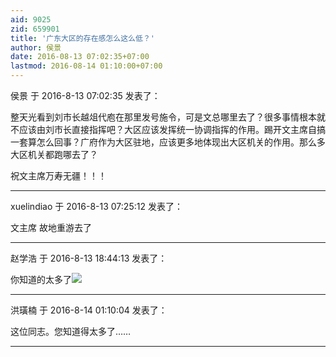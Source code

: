 ```yaml
---
aid: 9025
zid: 659901
title: '广东大区的存在感怎么这么低？'
author: 侯景
date: 2016-08-13 07:02:35+07:00
lastmod: 2016-08-14 01:10:00+07:00
---
```


侯景 于 2016-8-13 07:02:35 发表了：

整天光看到刘市长越俎代庖在那里发号施令，可是文总哪里去了？很多事情根本就不应该由刘市长直接指挥吧？大区应该发挥统一协调指挥的作用。踢开文主席自搞一套算怎么回事？广府作为大区驻地，应该更多地体现出大区机关的作用。那么多大区机关都跑哪去了？

祝文主席万寿无疆！！！

---------

xuelindiao 于 2016-8-13 07:25:12 发表了：

文主席 故地重游去了

---------

赵学浩 于 2016-8-13 18:44:13 发表了：

你知道的太多了![](https://bbs.northdy.com//mobcent//app/data/phiz/default/39.png)

---------

洪璜楠 于 2016-8-14 01:10:04 发表了：

这位同志。您知道得太多了……

---------

